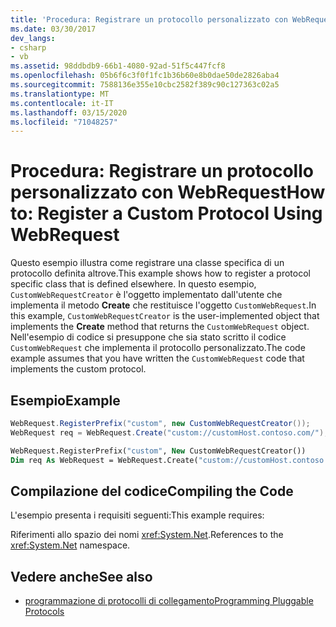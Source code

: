 ```yaml
---
title: 'Procedura: Registrare un protocollo personalizzato con WebRequest'
ms.date: 03/30/2017
dev_langs:
- csharp
- vb
ms.assetid: 98ddbdb9-66b1-4080-92ad-51f5c447fcf8
ms.openlocfilehash: 05b6f6c3f0f1fc1b36b60e8b0dae50de2826aba4
ms.sourcegitcommit: 7588136e355e10cbc2582f389c90c127363c02a5
ms.translationtype: MT
ms.contentlocale: it-IT
ms.lasthandoff: 03/15/2020
ms.locfileid: "71048257"
---
```

# <a name="how-to-register-a-custom-protocol-using-webrequest"></a><span data-ttu-id="fe6fc-102">Procedura: Registrare un protocollo personalizzato con WebRequest</span><span class="sxs-lookup"><span data-stu-id="fe6fc-102">How to: Register a Custom Protocol Using WebRequest</span></span>
<span data-ttu-id="fe6fc-103">Questo esempio illustra come registrare una classe specifica di un protocollo definita altrove.</span><span class="sxs-lookup"><span data-stu-id="fe6fc-103">This example shows how to register a protocol specific class that is defined elsewhere.</span></span> <span data-ttu-id="fe6fc-104">In questo esempio, `CustomWebRequestCreator` è l'oggetto implementato dall'utente che implementa il metodo **Create** che restituisce l'oggetto `CustomWebRequest`.</span><span class="sxs-lookup"><span data-stu-id="fe6fc-104">In this example, `CustomWebRequestCreator` is the user-implemented object that implements the **Create** method that returns the `CustomWebRequest` object.</span></span> <span data-ttu-id="fe6fc-105">Nell'esempio di codice si presuppone che sia stato scritto il codice `CustomWebRequest` che implementa il protocollo personalizzato.</span><span class="sxs-lookup"><span data-stu-id="fe6fc-105">The code example assumes that you have written the `CustomWebRequest` code that implements the custom protocol.</span></span>  
  
## <a name="example"></a><span data-ttu-id="fe6fc-106">Esempio</span><span class="sxs-lookup"><span data-stu-id="fe6fc-106">Example</span></span>  
  
```csharp  
WebRequest.RegisterPrefix("custom", new CustomWebRequestCreator());  
WebRequest req = WebRequest.Create("custom://customHost.contoso.com/");  
```  
  
```vb  
WebRequest.RegisterPrefix("custom", New CustomWebRequestCreator())  
Dim req As WebRequest = WebRequest.Create("custom://customHost.contoso.com/")  
```  
  
## <a name="compiling-the-code"></a><span data-ttu-id="fe6fc-107">Compilazione del codice</span><span class="sxs-lookup"><span data-stu-id="fe6fc-107">Compiling the Code</span></span>  
 <span data-ttu-id="fe6fc-108">L'esempio presenta i requisiti seguenti:</span><span class="sxs-lookup"><span data-stu-id="fe6fc-108">This example requires:</span></span>  
  
 <span data-ttu-id="fe6fc-109">Riferimenti allo spazio dei nomi <xref:System.Net>.</span><span class="sxs-lookup"><span data-stu-id="fe6fc-109">References to the <xref:System.Net> namespace.</span></span>  
  
## <a name="see-also"></a><span data-ttu-id="fe6fc-110">Vedere anche</span><span class="sxs-lookup"><span data-stu-id="fe6fc-110">See also</span></span>

- [<span data-ttu-id="fe6fc-111">programmazione di protocolli di collegamento</span><span class="sxs-lookup"><span data-stu-id="fe6fc-111">Programming Pluggable Protocols</span></span>](programming-pluggable-protocols.md)
